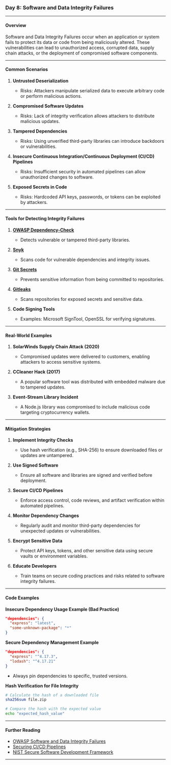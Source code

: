 ### **Day 8: Software and Data Integrity Failures**  

---

#### **Overview**  
Software and Data Integrity Failures occur when an application or system fails to protect its data or code from being maliciously altered. These vulnerabilities can lead to unauthorized access, corrupted data, supply chain attacks, or the deployment of compromised software components.

---

#### **Common Scenarios**  

1. **Untrusted Deserialization**  
   - Risks: Attackers manipulate serialized data to execute arbitrary code or perform malicious actions.  

2. **Compromised Software Updates**  
   - Risks: Lack of integrity verification allows attackers to distribute malicious updates.  

3. **Tampered Dependencies**  
   - Risks: Using unverified third-party libraries can introduce backdoors or vulnerabilities.  

4. **Insecure Continuous Integration/Continuous Deployment (CI/CD) Pipelines**  
   - Risks: Insufficient security in automated pipelines can allow unauthorized changes to software.  

5. **Exposed Secrets in Code**  
   - Risks: Hardcoded API keys, passwords, or tokens can be exploited by attackers.  

---

#### **Tools for Detecting Integrity Failures**  

1. **[OWASP Dependency-Check](https://owasp.org/www-project-dependency-check/)**  
   - Detects vulnerable or tampered third-party libraries.  

2. **[Snyk](https://snyk.io/)**  
   - Scans code for vulnerable dependencies and integrity issues.  

3. **[Git Secrets](https://github.com/awslabs/git-secrets)**  
   - Prevents sensitive information from being committed to repositories.  

4. **[Gitleaks](https://github.com/zricethezav/gitleaks)**  
   - Scans repositories for exposed secrets and sensitive data.  

5. **Code Signing Tools**  
   - Examples: Microsoft SignTool, OpenSSL for verifying signatures.  

---

#### **Real-World Examples**  

1. **SolarWinds Supply Chain Attack (2020)**  
   - Compromised updates were delivered to customers, enabling attackers to access sensitive systems.  

2. **CCleaner Hack (2017)**  
   - A popular software tool was distributed with embedded malware due to tampered updates.  

3. **Event-Stream Library Incident**  
   - A Node.js library was compromised to include malicious code targeting cryptocurrency wallets.  

---

#### **Mitigation Strategies**  

1. **Implement Integrity Checks**  
   - Use hash verification (e.g., SHA-256) to ensure downloaded files or updates are untampered.  

2. **Use Signed Software**  
   - Ensure all software and libraries are signed and verified before deployment.  

3. **Secure CI/CD Pipelines**  
   - Enforce access control, code reviews, and artifact verification within automated pipelines.  

4. **Monitor Dependency Changes**  
   - Regularly audit and monitor third-party dependencies for unexpected updates or vulnerabilities.  

5. **Encrypt Sensitive Data**  
   - Protect API keys, tokens, and other sensitive data using secure vaults or environment variables.  

6. **Educate Developers**  
   - Train teams on secure coding practices and risks related to software integrity failures.  

---

#### **Code Examples**  

**Insecure Dependency Usage Example (Bad Practice)**  
```json  
"dependencies": {  
  "express": "latest",  
  "some-unknown-package": "*"  
}
```  

**Secure Dependency Management Example**  
```json  
"dependencies": {  
  "express": "^4.17.3",  
  "lodash": "^4.17.21"  
}  
```  
- Always pin dependencies to specific, trusted versions.  

**Hash Verification for File Integrity**  
```bash  
# Calculate the hash of a downloaded file  
sha256sum file.zip  

# Compare the hash with the expected value  
echo "expected_hash_value"  
```  

---

#### **Further Reading**  
- [OWASP Software and Data Integrity Failures](https://owasp.org/Top10/A08_2021-Software_and_Data_Integrity_Failures/)  
- [Securing CI/CD Pipelines](https://owasp.org/www-project-ci-cd-security/)  
- [NIST Secure Software Development Framework](https://csrc.nist.gov/publications/detail/sp/800-218/final)  

--- 
